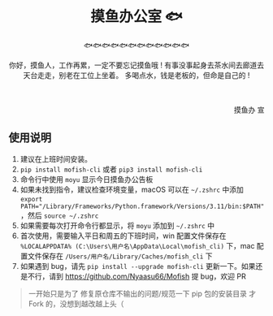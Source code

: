<h1 align="center">摸鱼办公室 🐟</h1>

<p align="center">
🐟🐟🐟🐟🐟🐟🐟🐟🐟🐟🐟🐟
</p>

<center>
你好，摸鱼人，工作再累，一定不要忘记摸鱼哦 !
有事没事起身去茶水间去廊道去天台走走，别老在工位上坐着。
多喝点水，钱是老板的，但命是自己的 !
</center>
<br><br>


<p align="right">摸鱼办 宣 </p>

## 使用说明

1. 建议在上班时间安装。
2. `pip install mofish-cli` 或者 `pip3 install mofish-cli`
3. 命令行中使用 `moyu` 显示今日摸鱼办公告板
4. 如果未找到指令，建议检查环境变量，macOS 可以在 `~/.zshrc` 中添加 `export PATH="/Library/Frameworks/Python.framework/Versions/3.11/bin:$PATH"`，然后 `source ~/.zshrc`
5. 如果需要每次打开命令行都显示，将 `moyu` 添加到 `~/.zshrc` 中
6. 首次使用，需要输入平日和周五的下班时间，win 配置文件保存在 `%LOCALAPPDATA% (C:\Users\用户名\AppData\Local\mofish_cli)` 下，mac 配置文件保存在 `/Users/用户名/Library/Caches/mofish_cli` 下
7. 如果遇到 bug，请先 `pip install --upgrade mofish-cli` 更新一下。如果还是不行，请到 <https://github.com/Nyaasu66/Mofish> 提 bug，欢迎 PR

> 一开始只是为了 修复原仓库不输出的问题/规范一下 pip 包的安装目录 才 Fork 的，没想到越改越上头（
